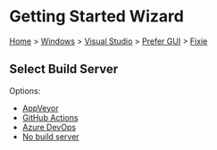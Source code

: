# Getting Started Wizard

[Home](/docs/wiz/readme.md) > [Windows](Windows.md) > [Visual Studio](Windows_VisualStudio.md) > [Prefer GUI](Windows_VisualStudio_Gui.md) > [Fixie](Windows_VisualStudio_Gui_Fixie.md)

## Select Build Server

Options:
 * [AppVeyor](Windows_VisualStudio_Gui_Fixie_AppVeyor.md)
 * [GitHub Actions](Windows_VisualStudio_Gui_Fixie_GitHubActions.md)
 * [Azure DevOps](Windows_VisualStudio_Gui_Fixie_AzureDevOps.md)
 * [No build server](Windows_VisualStudio_Gui_Fixie_None.md)
